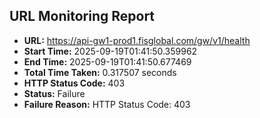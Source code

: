 ## URL Monitoring Report

- **URL:** https://api-gw1-prod1.fisglobal.com/gw/v1/health
- **Start Time:** 2025-09-19T01:41:50.359962
- **End Time:** 2025-09-19T01:41:50.677469
- **Total Time Taken:** 0.317507 seconds
- **HTTP Status Code:** 403
- **Status:** Failure
- **Failure Reason:** HTTP Status Code: 403
